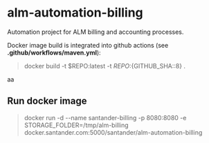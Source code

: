 # alm-automation-billing

Automation project for ALM billing and accounting processes.

Docker image build is integrated into github actions (see __.github/workflows/maven.yml__):

> docker build -t $REPO:latest -t $REPO:${GITHUB_SHA::8} .


aa

## Run docker image

> docker run -d --name santander-billing -p 8080:8080 -e STORAGE_FOLDER=/tmp/alm-billing docker.santander.com:5000/santander/alm-automation-billing


